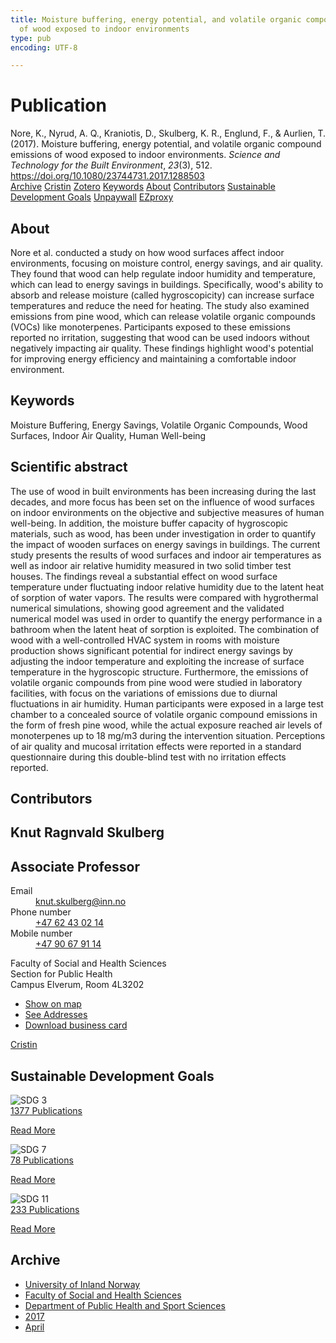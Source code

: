 ```yaml
---
title: Moisture buffering, energy potential, and volatile organic compound emissions
  of wood exposed to indoor environments
type: pub
encoding: UTF-8

---
```

<h1>Publication</h1>
<article id="csl-bib-container-8BR9IMYS" class="csl-bib-container">
  <div class="csl-bib-body"> <div class="csl-entry">Nore, K., Nyrud, A. Q., Kraniotis, D., Skulberg, K. R., Englund, F., &#38; Aurlien, T. (2017). Moisture buffering, energy potential, and volatile organic compound emissions of wood exposed to indoor environments. <i>Science and Technology for the Built Environment</i>, <i>23</i>(3), 512. <a href="https://doi.org/10.1080/23744731.2017.1288503">https://doi.org/10.1080/23744731.2017.1288503</a></div> </div>
  <div class="csl-bib-buttons">
    <a href="#taxonomy-article-8BR9IMYS" alt="archive" class="csl-bib-button">Archive</a>
    <a href="https://app.cristin.no/results/show.jsf?id=1465269" alt="Cristin" class="csl-bib-button">Cristin</a>
    <a href="http://zotero.org/groups/5881554/items/8BR9IMYS" alt="Zotero" class="csl-bib-button">Zotero</a>
    <a href="#keywords-article-8BR9IMYS" alt="keywords" class="csl-bib-button">Keywords</a>
    <a href="#about-article-8BR9IMYS" alt="about_pub" class="csl-bib-button">About</a>
    <a href="#contributors-article-8BR9IMYS" alt="contributors" class="csl-bib-button">Contributors</a>
    <a href="#sdg-article-8BR9IMYS" alt="sdg" class="csl-bib-button">Sustainable Development Goals</a>
    <a href="https://nmbu.brage.unit.no/nmbu-xmlui/bitstream/11250/2492853/5/Moisture%20buffering%2c%20energy%20potential.pdf" alt="Unpaywall" class="csl-bib-button">Unpaywall</a>
    <a href="https://nmbu.brage.unit.no/nmbu-xmlui/bitstream/11250/2492853/5/Moisture%20buffering%2c%20energy%20potential.pdf" alt="EZproxy" class="csl-bib-button">EZproxy</a>
  </div>
  <div id="csl-bib-meta-container-8BR9IMYS"></div>
</article>
<div id="csl-bib-meta-8BR9IMYS" class="csl-bib-meta">
  <article id="about-article-8BR9IMYS" class="about_pub-article">
    <h1>About</h1>
    Nore et al. conducted a study on how wood surfaces affect indoor environments, focusing on moisture control, energy savings, and air quality. They found that wood can help regulate indoor humidity and temperature, which can lead to energy savings in buildings. Specifically, wood's ability to absorb and release moisture (called hygroscopicity) can increase surface temperatures and reduce the need for heating. The study also examined emissions from pine wood, which can release volatile organic compounds (VOCs) like monoterpenes. Participants exposed to these emissions reported no irritation, suggesting that wood can be used indoors without negatively impacting air quality. These findings highlight wood's potential for improving energy efficiency and maintaining a comfortable indoor environment.
  </article>
  <article id="keywords-article-8BR9IMYS" class="keywords-article">
    <h1>Keywords</h1>
    Moisture Buffering, Energy Savings, Volatile Organic Compounds, Wood Surfaces, Indoor Air Quality, Human Well-being
  </article>
  <article id="abstract-article-8BR9IMYS" class="abstract-article">
    <h1>Scientific abstract</h1>
    The use of wood in built environments has been increasing during the last decades, and more focus has been set on the influence of wood surfaces on indoor environments on the objective and subjective measures of human well-being. In addition, the moisture buffer capacity of hygroscopic materials, such as wood, has been under investigation in order to quantify the impact of wooden surfaces on energy savings in buildings. The current study presents the results of wood surfaces and indoor air temperatures as well as indoor air relative humidity measured in two solid timber test houses. The findings reveal a substantial effect on wood surface temperature under fluctuating indoor relative humidity due to the latent heat of sorption of water vapors. The results were compared with hygrothermal numerical simulations, showing good agreement and the validated numerical model was used in order to quantify the energy performance in a bathroom when the latent heat of sorption is exploited. The combination of wood with a well-controlled HVAC system in rooms with moisture production shows significant potential for indirect energy savings by adjusting the indoor temperature and exploiting the increase of surface temperature in the hygroscopic structure. Furthermore, the emissions of volatile organic compounds from pine wood were studied in laboratory facilities, with focus on the variations of emissions due to diurnal fluctuations in air humidity. Human participants were exposed in a large test chamber to a concealed source of volatile organic compound emissions in the form of fresh pine wood, while the actual exposure reached air levels of monoterpenes up to 18 mg/m3 during the intervention situation. Perceptions of air quality and mucosal irritation effects were reported in a standard questionnaire during this double-blind test with no irritation effects reported.
  </article>
  <article id="contributors-article-8BR9IMYS" class="contributors-article">
    <h1>Contributors</h1>
    <div class="personas"> <div class="vrtx-hinn-person-card"> <div class="photo"> <i class="lar la-user-circle missing-person"></i> </div> <div class="info"> <hgroup><h1>Knut Ragnvald Skulberg</h1> <h2>Associate Professor</h2> </hgroup><dl> <dt>Email</dt> <dd> <a href="mailto:knut.skulberg@inn.no">knut.skulberg@inn.no</a> </dd> <dt>Phone number</dt> <dd><a href="tel:+4762430214"> +47 62 43 02 14 </a></dd> <dt>Mobile number</dt> <dd><a href="tel:+4790679114"> +47 90 67 91 14 </a></dd> </dl> <p> Faculty of Social and Health Sciences<br> Section for Public Health<br> Campus Elverum, Room 4L3202 </p> <ul class="vrtx-hinn-links"> <li><a href="https://www.google.com/maps?q=60.88177,11.53669">Show on map</a></li> <li><a href="https://www.inn.no/english/find-an-employee/knut-skulberg.html#vrtx-hinn-addresses">See Addresses</a></li> <li><a href="https://www.inn.no/english/find-an-employee/knut-skulberg.html?vrtx=vcf">Download business card</a></li> </ul> </div> </div> <a href="https://app.cristin.no/persons/show.jsf?id=9616" alt="Cristin URL" class="personas-cristin">Cristin</a> </div>
  </article>
  <article id="sdg-article-8BR9IMYS" class="sdg-article">
    <h1>Sustainable Development Goals</h1>
    <div class="sdg-container"><div id="sdg3" class="sdg">
        <img src="{{< params subfolder >}}images/sdg/sdg03_en.png" class="image" alt="SDG 3">
        <div class="sdg-overlay">
          <a href="{{< params subfolder >}}en/archive/?sdg=3#archive" class="sdg-publication-count"><span>1377</span> Publications</a>
          <p><a href="https://sdgs.un.org/goals/goal3" class="sdg-read-more">Read More</a></p>
        </div>
      </div> <div id="sdg7" class="sdg">
        <img src="{{< params subfolder >}}images/sdg/sdg07_en.png" class="image" alt="SDG 7">
        <div class="sdg-overlay">
          <a href="{{< params subfolder >}}en/archive/?sdg=7#archive" class="sdg-publication-count"><span>78</span> Publications</a>
          <p><a href="https://sdgs.un.org/goals/goal7" class="sdg-read-more">Read More</a></p>
        </div>
      </div> <div id="sdg11" class="sdg">
        <img src="{{< params subfolder >}}images/sdg/sdg11_en.png" class="image" alt="SDG 11">
        <div class="sdg-overlay">
          <a href="{{< params subfolder >}}en/archive/?sdg=11#archive" class="sdg-publication-count"><span>233</span> Publications</a>
          <p><a href="https://sdgs.un.org/goals/goal11" class="sdg-read-more">Read More</a></p>
        </div>
      </div></div>
  </article>
  <article id="taxonomy-article-8BR9IMYS" class="taxonomy-article">
    <h1>Archive</h1>
    <ul>
      <li><a href="{{< params subfolder >}}en/archive/?key=3DCRN523">University of Inland Norway</a></li>
      <li><a href="{{< params subfolder >}}en/archive/?key=IDKFS3MX">Faculty of Social and Health Sciences</a></li>
      <li><a href="{{< params subfolder >}}en/archive/?key=FJXE3Z8X">Department of Public Health and Sport Sciences</a></li>
      <li><a href="{{< params subfolder >}}en/archive/?key=Y3QE4BPW">2017</a></li>
      <li><a href="{{< params subfolder >}}en/archive/?key=JEU2R2BJ">April</a></li>
    </ul>
  </article>
</div>
